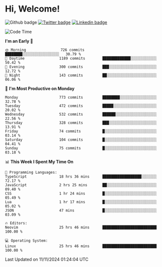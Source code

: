   # Hi, Welcome!
  ![Github badge](https://img.shields.io/github/followers/kraken-afk.svg?style=social&label=Follow&maxAge=2592000)
  [![Twitter badge](https://img.shields.io/badge/-Twitter-00acee?style=flat-square&logo=Twitter&logoColor=white)](https://twitter.com/trshppl)
  [![Linkedin badge](https://img.shields.io/badge/LinkedIn-0077B5?style=flat-square&logo=linkedin&logoColor=white)](https://www.linkedin.com/in/noveanrer)
<!--START_SECTION:waka-->
![Code Time](http://img.shields.io/badge/Code%20Time-423%20hrs%2050%20mins-blue)

**I'm an Early 🐤** 

```text
🌞 Morning                726 commits         ████████░░░░░░░░░░░░░░░░░   30.79 % 
🌆 Daytime                1189 commits        █████████████░░░░░░░░░░░░   50.42 % 
🌃 Evening                300 commits         ███░░░░░░░░░░░░░░░░░░░░░░   12.72 % 
🌙 Night                  143 commits         ██░░░░░░░░░░░░░░░░░░░░░░░   06.06 % 
```
📅 **I'm Most Productive on Monday** 

```text
Monday                   773 commits         ████████░░░░░░░░░░░░░░░░░   32.78 % 
Tuesday                  472 commits         █████░░░░░░░░░░░░░░░░░░░░   20.02 % 
Wednesday                532 commits         ██████░░░░░░░░░░░░░░░░░░░   22.56 % 
Thursday                 328 commits         ███░░░░░░░░░░░░░░░░░░░░░░   13.91 % 
Friday                   74 commits          █░░░░░░░░░░░░░░░░░░░░░░░░   03.14 % 
Saturday                 104 commits         █░░░░░░░░░░░░░░░░░░░░░░░░   04.41 % 
Sunday                   75 commits          █░░░░░░░░░░░░░░░░░░░░░░░░   03.18 % 
```


📊 **This Week I Spent My Time On** 

```text
💬 Programming Languages: 
TypeScript               18 hrs 36 mins      ██████████████████░░░░░░░   72.17 % 
JavaScript               2 hrs 25 mins       ██░░░░░░░░░░░░░░░░░░░░░░░   09.40 % 
CSS                      1 hr 24 mins        █░░░░░░░░░░░░░░░░░░░░░░░░   05.49 % 
Lua                      1 hr 17 mins        █░░░░░░░░░░░░░░░░░░░░░░░░   05.02 % 
JSON                     47 mins             █░░░░░░░░░░░░░░░░░░░░░░░░   03.09 % 

🔥 Editors: 
Neovim                   25 hrs 46 mins      █████████████████████████   100.00 % 

💻 Operating System: 
Linux                    25 hrs 46 mins      █████████████████████████   100.00 % 
```


 Last Updated on 11/11/2024 01:24:04 UTC
<!--END_SECTION:waka-->